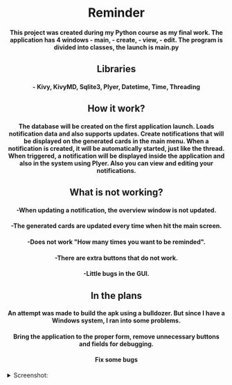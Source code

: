 <h1 align="center">Reminder</a> </h1>

<h4 align="center">This project was created during my Python course as my final work. The application has 4 windows - main, - create, - view, - edit. The program is divided into classes, the launch is main.py </h4>

<h2 align="center">Libraries</a> </h2>
<h4 align="center">- Kivy, KivyMD, Sqlite3, Plyer, Datetime, Time, Threading</h4>

<h2 align="center">How it work?</a> </h2>
<h4 align="center">
The database will be created on the first application launch. Loads notification data and also supports updates.
Create notifications that will be displayed on the generated cards in the main menu. When a notification is created, it will be automatically started, just like the thread. When triggered, a notification will be displayed inside the application and also in the system using Plyer. 
Also you can view and editing your notifications. 
</h4>

<h2 align="center">
What is not working?
</a> </h2>
<h4 align="center"> -When updating a notification, the overview window is not updated. </h4>
<h4 align="center"> -The generated cards are updated every time when hit the main screen. </h4>
<h4 align="center"> -Does not work "How many times you want to be reminded". </h4>
<h4 align="center"> -There are extra buttons that do not work. </h4>
<h4 align="center"> -Little bugs in the GUI. </h4>

<h2 align="center"> In the plans </h2>
<h4 align="center"> An attempt was made to build the apk using a bulldozer. But since I have a Windows system, I ran into some problems. </h4>
<h4 align="center"> Bring the application to the proper form, remove unnecessary buttons and fields for debugging. </h4>
<h4 align="center"> 
<h4 align="center"> Fix some bugs </h4>


<details>
<summary align="left">Screenshot:</summary>
  <a data-flickr-embed="true" href="https://www.flickr.com/photos/197813712@N05/52727321026/in/dateposted-public/" title="main"><img src="https://live.staticflickr.com/65535/52727321026_576b8385a1_z.jpg" width="384" height="640" alt="main"></a>
  <a data-flickr-embed="true" href="https://www.flickr.com/photos/197813712@N05/52727736710/in/dateposted-public/" title="create_remi"><img src="https://live.staticflickr.com/65535/52727736710_b1f7598c9c_z.jpg" width="384" height="640" alt="create_remi"></a>
  <a data-flickr-embed="true" href="https://www.flickr.com/photos/197813712@N05/52727736725/in/dateposted-public/" title="card_view"><img src="https://live.staticflickr.com/65535/52727736725_7d224160e0_z.jpg" width="385" height="640" alt="card_view"></a>
  <a data-flickr-embed="true" href="https://www.flickr.com/photos/197813712@N05/52727575969/in/dateposted-public/" title="show_view"><img src="https://live.staticflickr.com/65535/52727575969_2d2e8a2d1f_z.jpg" width="388" height="640" alt="show_view"></a>
  <a data-flickr-embed="true" href="https://www.flickr.com/photos/197813712@N05/52727799293/in/dateposted-public/" title="working"><img src="https://live.staticflickr.com/65535/52727799293_9170e5b4f8_z.jpg" width="383" height="640" alt="working"></a>
  <a data-flickr-embed="true" href="https://www.flickr.com/photos/197813712@N05/52727799338/in/dateposted-public/" title="then worked"><img src="https://live.staticflickr.com/65535/52727799338_3d314a4466_z.jpg" width="381" height="640" alt="then worked"></a>
  
  </details>
